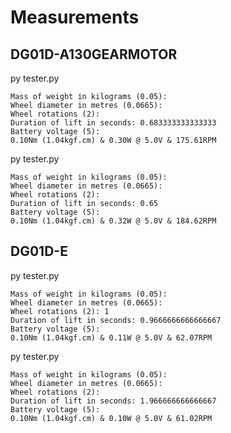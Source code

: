 # Measurements

## DG01D-A130GEARMOTOR

py tester.py

    Mass of weight in kilograms (0.05):
    Wheel diameter in metres (0.0665):
    Wheel rotations (2):
    Duration of lift in seconds: 0.683333333333333
    Battery voltage (5):
    0.10Nm (1.04kgf.cm) & 0.30W @ 5.0V & 175.61RPM

py tester.py

    Mass of weight in kilograms (0.05):
    Wheel diameter in metres (0.0665):
    Wheel rotations (2):
    Duration of lift in seconds: 0.65
    Battery voltage (5):
    0.10Nm (1.04kgf.cm) & 0.32W @ 5.0V & 184.62RPM

## DG01D-E

py tester.py

    Mass of weight in kilograms (0.05):
    Wheel diameter in metres (0.0665):
    Wheel rotations (2): 1
    Duration of lift in seconds: 0.9666666666666667
    Battery voltage (5):
    0.10Nm (1.04kgf.cm) & 0.11W @ 5.0V & 62.07RPM

py tester.py

    Mass of weight in kilograms (0.05):
    Wheel diameter in metres (0.0665):
    Wheel rotations (2):
    Duration of lift in seconds: 1.966666666666667
    Battery voltage (5):
    0.10Nm (1.04kgf.cm) & 0.10W @ 5.0V & 61.02RPM
